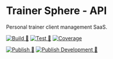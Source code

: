 # Trainer Sphere - API

Personal trainer client management SaaS.

[![Build 🧱](https://github.com/m-jovanovic/trainersphere-api/actions/workflows/build.yml/badge.svg)](https://github.com/m-jovanovic/trainersphere-api/actions/workflows/build.yml) [![Test 🧪](https://github.com/m-jovanovic/trainersphere-api/actions/workflows/test.yml/badge.svg)](https://github.com/m-jovanovic/trainersphere-api/actions/workflows/test.yml) [![Coverage](https://codecov.io/gh/m-jovanovic/trainersphere-api/branch/main/graph/badge.svg?token=XHBIS6ZZ9D)](https://codecov.io/gh/m-jovanovic/trainersphere-api)

[![Publish 🚀](https://github.com/m-jovanovic/trainersphere-api/actions/workflows/publish.yml/badge.svg)](https://github.com/m-jovanovic/trainersphere-api/actions/workflows/publish.yml) [![Publish Development 🚀](https://github.com/m-jovanovic/trainersphere-api/actions/workflows/publish-dev.yml/badge.svg)](https://github.com/m-jovanovic/trainersphere-api/actions/workflows/publish-dev.yml)